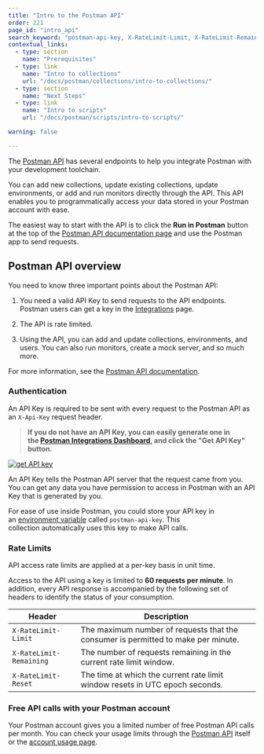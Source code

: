 ```yaml
---
title: "Intro to the Postman API"
order: 221
page_id: "intro_api"
search_keyword: "postman-api-key, X-RateLimit-Limit, X-RateLimit-Remaining, X-RateLimit-Reset"
contextual_links:
  - type: section
    name: "Prerequisites"
  - type: link
    name: "Intro to collections"
    url: "/docs/postman/collections/intro-to-collections/"
  - type: section
    name: "Next Steps"
  - type: link
    name: "Intro to scripts"
    url: "/docs/postman/scripts/intro-to-scripts/"

warning: false

---
```


The [Postman API](https://docs.api.getpostman.com/) has several endpoints to help you integrate Postman  with your development toolchain.

You can add new collections, update existing collections, update environments, or add and run monitors directly through the API. This API enables you to programmatically access your data stored in your Postman account with ease.

The easiest way to start with the API is to click the **Run in Postman** button at the top of the [Postman API documentation page](https://docs.api.getpostman.com/) and use the Postman app to send requests.

## Postman API overview

You need to know three important points about the Postman API:

1. You need a valid API Key to send requests to the API endpoints. Postman users can get a key in the [Integrations](https://app.getpostman.com/dashboard/integrations) page.

1. The API is rate limited.

1. Using the API, you can add and update collections, environments, and users. You can also run monitors, create a mock server, and so much more.

For more information, see the [Postman API documentation](https://docs.api.getpostman.com/).

### Authentication

An API Key is required to be sent with every request to the Postman API as an `X-Api-Key` request header.

> **If you do not have an API Key, you can easily generate one in the [Postman Integrations Dashboard](https://app.getpostman.com/dashboard/integrations), and click the "Get API Key" button.**

[![get API key](https://assets.postman.com/postman-docs/WS-postmanAPI-apiKey.png)](https://assets.postman.com/postman-docs/WS-postmanAPI-apiKey.png)

An API Key tells the Postman API server that the request came from you. You can get any data you have permission to access in Postman with an API Key that is generated by you.

For ease of use inside Postman, you could store your API key in an [environment variable](/docs/postman/variables-and-environments/variables/) called ``postman-api-key``. This collection automatically uses this key to make API calls.

### Rate Limits

API access rate limits are applied at a per-key basis in unit time.

Access to the API using a key is limited to **60 requests per minute**. In addition, every API response is accompanied by the following set of headers to identify the status of your consumption.

| Header                | Description   |
| ---                   | ---           |
| `X-RateLimit-Limit`   | The maximum number of requests that the consumer is permitted to make per minute. |
| `X-RateLimit-Remaining`| The number of requests remaining in the current rate limit window. |
| `X-RateLimit-Reset`   | The time at which the current rate limit window resets in UTC epoch seconds. |

### Free API calls with your Postman account

Your Postman account gives you a limited number of free Postman API calls per month. You can check your usage limits through the [Postman API](https://docs.api.getpostman.com) itself or the [account usage page](https://go.pstmn.io/postman-account-limits).
